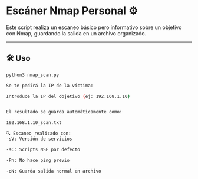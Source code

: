# Escáner Nmap Personal ⚙️

Este script realiza un escaneo básico pero informativo sobre un objetivo con Nmap, guardando la salida en un archivo organizado.

---

## 🛠️ Uso

```bash
python3 nmap_scan.py

Se te pedirá la IP de la víctima:

Introduce la IP del objetivo (ej: 192.168.1.10)


El resultado se guarda automáticamente como:

192.168.1.10_scan.txt

🔍 Escaneo realizado con:
-sV: Versión de servicios

-sC: Scripts NSE por defecto

-Pn: No hace ping previo

-oN: Guarda salida normal en archivo